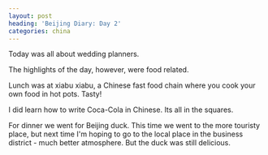 ```yaml
---
layout: post
heading: 'Beijing Diary: Day 2'
categories: china
---
```


Today was all about wedding planners.

The highlights of the day, however, were food related.

Lunch was at xiabu xiabu, a Chinese fast food chain where you cook your own food in hot pots. Tasty!

I did learn how to write Coca-Cola in Chinese. Its all in the squares.

<!-- Replace missing image from http://media.chris-alexander.co.uk/wp-content/uploads/2013/05/wpid-IMG_20130527_1325341.jpg -->

For dinner we went for Beijing duck. This time we went to the more touristy place, but next time I'm hoping to go to the local place in the business district - much better atmosphere. But the duck was still delicious.

<!-- Replace missing image from http://media.chris-alexander.co.uk/wp-content/uploads/2013/05/wpid-IMG_20130527_2037311.jpg -->

<!-- Replace missing image from http://media.chris-alexander.co.uk/wp-content/uploads/2013/05/wpid-IMG_20130527_2042461.jpg -->
